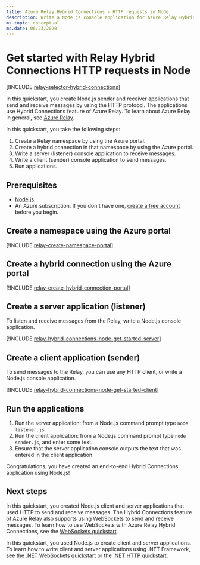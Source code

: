 ```yaml
---
title: Azure Relay Hybrid Connections - HTTP requests in Node
description: Write a Node.js console application for Azure Relay Hybrid Connections HTTP requests in Node.
ms.topic: conceptual
ms.date: 06/23/2020
---
```


# Get started with Relay Hybrid Connections HTTP requests in Node

[!INCLUDE [relay-selector-hybrid-connections](../../includes/relay-selector-hybrid-connections.md)]

In this quickstart, you create Node.js sender and receiver applications that send and receive messages by using the HTTP protocol. The applications use Hybrid Connections feature of Azure Relay. To learn about Azure Relay in general, see [Azure Relay](relay-what-is-it.md). 

In this quickstart, you take the following steps:

1. Create a Relay namespace by using the Azure portal.
2. Create a hybrid connection in that namespace by using the Azure portal.
3. Write a server (listener) console application to receive messages.
4. Write a client (sender) console application to send messages.
5. Run applications.

## Prerequisites
- [Node.js](https://nodejs.org/en/).
- An Azure subscription. If you don't have one, [create a free account](https://azure.microsoft.com/free/) before you begin.

## Create a namespace using the Azure portal
[!INCLUDE [relay-create-namespace-portal](../../includes/relay-create-namespace-portal.md)]

## Create a hybrid connection using the Azure portal
[!INCLUDE [relay-create-hybrid-connection-portal](../../includes/relay-create-hybrid-connection-portal.md)]

## Create a server application (listener)
To listen and receive messages from the Relay, write a Node.js console application.

[!INCLUDE [relay-hybrid-connections-node-get-started-server](../../includes/relay-hybrid-connections-http-requests-node-get-started-server.md)]

## Create a client application (sender)

To send messages to the Relay, you can use any HTTP client, or write a Node.js console application.

[!INCLUDE [relay-hybrid-connections-node-get-started-client](../../includes/relay-hybrid-connections-http-requests-node-get-started-client.md)]

## Run the applications

1. Run the server application: from a Node.js command prompt type `node listener.js`.
2. Run the client application: from a Node.js command prompt type `node sender.js`, and enter some text.
3. Ensure that the server application console outputs the text that was entered in the client application.

Congratulations, you have created an end-to-end Hybrid Connections application using Node.js!

## Next steps
In this quickstart, you created Node.js client and server applications that used HTTP to send and receive messages. The Hybrid Connections feature of Azure Relay also supports using WebSockets to send and receive messages. To learn how to use WebSockets with Azure Relay Hybrid Connections, see the [WebSockets quickstart](relay-hybrid-connections-node-get-started.md).

In this quickstart, you used Node.js to create client and server applications. To learn how to write client and server applications using .NET Framework, see the [.NET WebSockets quickstart](relay-hybrid-connections-dotnet-get-started.md) or the [.NET HTTP quickstart](relay-hybrid-connections-http-requests-dotnet-get-started.md).
